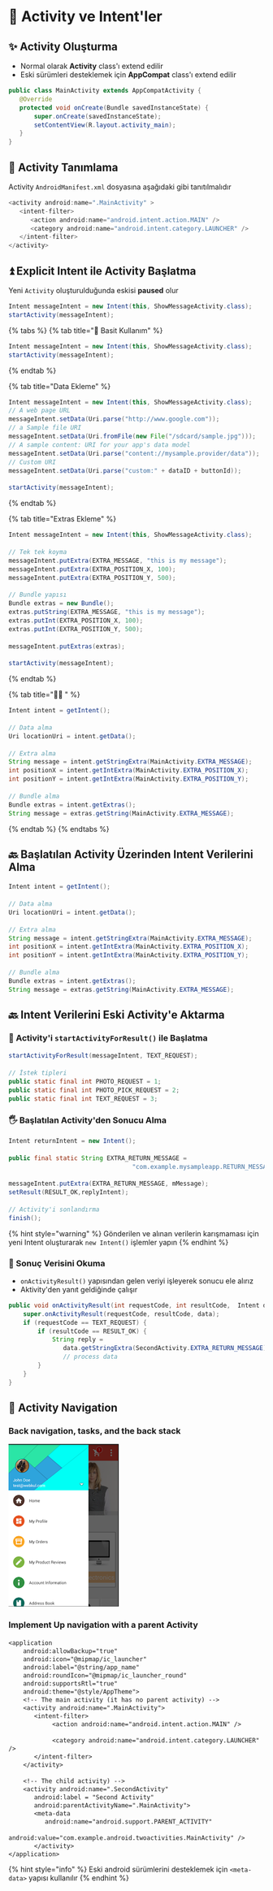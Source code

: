 # 📃 Activity ve Intent'ler

## ✨ Activity Oluşturma

* Normal olarak **Activity** class'ı extend edilir
* Eski sürümleri desteklemek için **AppCompat** class'ı extend edilir

```java
public class MainActivity extends AppCompatActivity {
   @Override
   protected void onCreate(Bundle savedInstanceState) {
       super.onCreate(savedInstanceState);
       setContentView(R.layout.activity_main);
   }
}
```

## 📑 Activity Tanımlama

Activity `AndroidManifest.xml` dosyasına aşağıdaki gibi tanıtılmalıdır

```java
<activity android:name=".MainActivity" >
   <intent-filter>
      <action android:name="android.intent.action.MAIN" />
      <category android:name="android.intent.category.LAUNCHER" />
   </intent-filter>
</activity>
```

## ⏫ Explicit Intent ile Activity Başlatma

Yeni `Activity` oluşturulduğunda eskisi **paused** olur

```java
Intent messageIntent = new Intent(this, ShowMessageActivity.class);
startActivity(messageIntent);
```

{% tabs %}
{% tab title="🎈 Basit Kullanım" %}
```java
Intent messageIntent = new Intent(this, ShowMessageActivity.class);
startActivity(messageIntent);
```
{% endtab %}

{% tab title="Data Ekleme" %}
```java
Intent messageIntent = new Intent(this, ShowMessageActivity.class);
// A web page URL
messageIntent.setData(Uri.parse("http://www.google.com")); 
// a Sample file URI
messageIntent.setData(Uri.fromFile(new File("/sdcard/sample.jpg")));
// A sample content: URI for your app's data model
messageIntent.setData(Uri.parse("content://mysample.provider/data")); 
// Custom URI 
messageIntent.setData(Uri.parse("custom:" + dataID + buttonId));

startActivity(messageIntent);
```
{% endtab %}

{% tab title="Extras Ekleme" %}
```java
Intent messageIntent = new Intent(this, ShowMessageActivity.class);

// Tek tek koyma
messageIntent.putExtra(EXTRA_MESSAGE, "this is my message");
messageIntent.putExtra(EXTRA_POSITION_X, 100);
messageIntent.putExtra(EXTRA_POSITION_Y, 500);

// Bundle yapısı
Bundle extras = new Bundle();
extras.putString(EXTRA_MESSAGE, "this is my message");
extras.putInt(EXTRA_POSITION_X, 100);
extras.putInt(EXTRA_POSITION_Y, 500);

messageIntent.putExtras(extras);

startActivity(messageIntent);
```
{% endtab %}

{% tab title="👨‍💻 " %}
```java
Intent intent = getIntent();

// Data alma
Uri locationUri = intent.getData();

// Extra alma
String message = intent.getStringExtra(MainActivity.EXTRA_MESSAGE); 
int positionX = intent.getIntExtra(MainActivity.EXTRA_POSITION_X);
int positionY = intent.getIntExtra(MainActivity.EXTRA_POSITION_Y);

// Bundle alma
Bundle extras = intent.getExtras();
String message = extras.getString(MainActivity.EXTRA_MESSAGE);
```
{% endtab %}
{% endtabs %}

## 🔙 Başlatılan Activity Üzerinden Intent Verilerini Alma

```java
Intent intent = getIntent();

// Data alma
Uri locationUri = intent.getData();

// Extra alma
String message = intent.getStringExtra(MainActivity.EXTRA_MESSAGE); 
int positionX = intent.getIntExtra(MainActivity.EXTRA_POSITION_X);
int positionY = intent.getIntExtra(MainActivity.EXTRA_POSITION_Y);

// Bundle alma
Bundle extras = intent.getExtras();
String message = extras.getString(MainActivity.EXTRA_MESSAGE);
```

## 🔙 Intent Verilerini Eski Activity'e Aktarma

### 🎈 Activity'i `startActivityForResult()` ile Başlatma

```java
startActivityForResult(messageIntent, TEXT_REQUEST);

// İstek tipleri
public static final int PHOTO_REQUEST = 1;
public static final int PHOTO_PICK_REQUEST = 2;
public static final int TEXT_REQUEST = 3;
```

### 🖐 Başlatılan Activity'den Sonucu Alma

```java
Intent returnIntent = new Intent();

public final static String EXTRA_RETURN_MESSAGE = 
                                  "com.example.mysampleapp.RETURN_MESSAGE";

messageIntent.putExtra(EXTRA_RETURN_MESSAGE, mMessage);
setResult(RESULT_OK,replyIntent);

// Activity'i sonlandırma
finish();
```

{% hint style="warning" %}
Gönderilen ve alınan verilerin karışmaması için yeni Intent oluşturarak `new Intent()` işlemler yapın
{% endhint %}

### 👀 Sonuç Verisini Okuma

* `onActivityResult()` yapısından gelen veriyi işleyerek sonucu ele alırız
* Aktivity'den yanıt geldiğinde çalışır

```java
public void onActivityResult(int requestCode, int resultCode,  Intent data) {
    super.onActivityResult(requestCode, resultCode, data);
    if (requestCode == TEXT_REQUEST) {
        if (resultCode == RESULT_OK) {
            String reply = 
               data.getStringExtra(SecondActivity.EXTRA_RETURN_MESSAGE);
               // process data
        }
    }
}
```

## 🏹 Activity Navigation

### Back navigation, tasks, and the back stack

![](../.gitbook/assets/image%20%2811%29.png)

### Implement Up navigation with a parent Activity

```markup
<application
    android:allowBackup="true"
    android:icon="@mipmap/ic_launcher"
    android:label="@string/app_name"
    android:roundIcon="@mipmap/ic_launcher_round"
    android:supportsRtl="true"
    android:theme="@style/AppTheme">
    <!-- The main activity (it has no parent activity) -->
    <activity android:name=".MainActivity">
       <intent-filter>
            <action android:name="android.intent.action.MAIN" />

            <category android:name="android.intent.category.LAUNCHER" />
       </intent-filter>
    </activity>

    <!-- The child activity) -->
    <activity android:name=".SecondActivity"
       android:label = "Second Activity"
       android:parentActivityName=".MainActivity">
       <meta-data
          android:name="android.support.PARENT_ACTIVITY"
          android:value="com.example.android.twoactivities.MainActivity" />
       </activity>
</application>
```

{% hint style="info" %}
Eski android sürümlerini desteklemek için `<meta-data>` yapısı kullanılır
{% endhint %}

